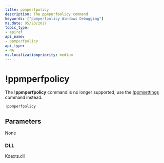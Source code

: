 ```yaml
---
title: ppmperfpolicy
description: The ppmperfpolicy command
keywords: ["ppmperfpolicy Windows Debugging"]
ms.date: 05/23/2017
topic_type:
- apiref
api_name:
- ppmperfpolicy
api_type:
- NA
ms.localizationpriority: medium
---
```


# !ppmperfpolicy


The **!ppmperfpolicy** command is no longer supported, use the [!ppmsettings](-ppmsettings.md) command instead.

```dbgcmd
!ppmperfpolicy
```

## <span id="Parameters"></span><span id="parameters"></span><span id="PARAMETERS"></span>Parameters

None

### <span id="DLL"></span><span id="dll"></span>DLL

Kdexts.dll
  

 





